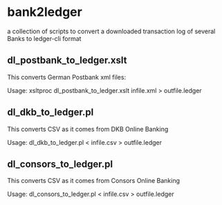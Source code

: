 # bank2ledger
a collection of scripts to convert a downloaded transaction log  of several Banks to ledger-cli format

## dl_postbank_to_ledger.xslt

This converts German Postbank xml files:

Usage: xsltproc dl_postbank_to_ledger.xslt infile.xml > outfile.ledger

## dl_dkb_to_ledger.pl

This converts CSV as it comes from DKB Online Banking

Usage: dl_dkb_to_ledger.pl < infile.csv > outfile.ledger

## dl_consors_to_ledger.pl

This converts CSV as it comes from Consors Online Banking

Usage: dl_consors_to_ledger.pl < infile.csv > outfile.ledger



